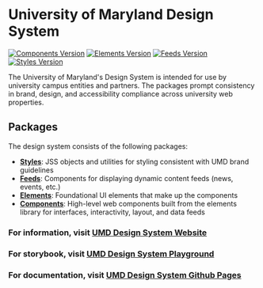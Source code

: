 # University of Maryland Design System

[![Components Version](https://img.shields.io/badge/Components-v1.12.17-blue)](https://www.npmjs.com/package/@universityofmaryland/web-components-library)
[![Elements Version](https://img.shields.io/badge/Elements-v1.3.6-blue)](https://www.npmjs.com/package/@universityofmaryland/web-elements-library)
[![Feeds Version](https://img.shields.io/badge/Feeds-v1.0.6-blue)](https://www.npmjs.com/package/@universityofmaryland/web-feeds-library)
[![Styles Version](https://img.shields.io/badge/Styles-v1.5.0-blue)](https://www.npmjs.com/package/@universityofmaryland/web-styles-library)

The University of Maryland's Design System is intended for use by university campus entities and partners. The packages prompt consistency in brand, design, and accessibility compliance across university web properties.

## Packages

The design system consists of the following packages:

- **[Styles](packages/styles/README.md)**: JSS objects and utilities for styling consistent with UMD brand guidelines
- **[Feeds](packages/feeds/README.md)**: Components for displaying dynamic content feeds (news, events, etc.)
- **[Elements](packages/elements/README.md)**: Foundational UI elements that make up the components
- **[Components](packages/components/README.md)**: High-level web components built from the elements library for interfaces, interactivity, layout, and data feeds

### For information, visit [UMD Design System Website](https://designsystem.umd.edu)

### For storybook, visit [UMD Design System Playground](http://playground.designsystem.umd.edu)

### For documentation, visit [UMD Design System Github Pages](https://umd-digital.github.io/design-system/)
